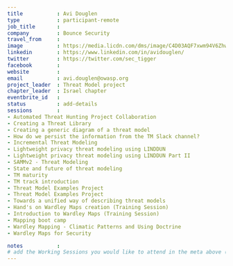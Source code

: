 ```yaml
---
title           : Avi Douglen
type            : participant-remote
job_title       : 
company         : Bounce Security
travel_from     :
image           : https://media.licdn.com/dms/image/C4D03AQF7xwm94V6Zhw/profile-displayphoto-shrink_200_200/0?e=1565222400&v=beta&t=u0Ho5FcXp53BjOyWcLW1QINitCVU9HgGZCrEok1xZOU
linkedin        : https://www.linkedin.com/in/avidouglen/
twitter         : https://twitter.com/sec_tigger
facebook        :
website         :
email           : avi.douglen@owasp.org
project_leader  : Threat Model project
chapter_leader  : Israel chapter
eventbrite_id   : 
status          : add-details
sessions        :
- Automated Threat Hunting Project Collaboration
- Creating a Threat Library
- Creating a generic diagram of a threat model
- How do we persist the information from the TM Slack channel?
- Incremental Threat Modeling
- Lightweight privacy threat modeling using LINDDUN
- Lightweight privacy threat modeling using LINDDUN Part II
- SAMMv2 - Threat Modeling
- State and future of threat modeling
- TM maturity
- TM track introduction
- Threat Model Examples Project
- Threat Model Examples Project
- Towards a unified way of describing threat models
- Hand's on Wardley Maps creation (Training Session)
- Introduction to Wardley Maps (Training Session)
- Mapping boot camp
- Wardley Mapping - Climatic Patterns and Using Doctrine
- Wardley Maps for Security

notes           : 
# add the Working Sessions you would like to attend in the meta above (use the session's title) e.g. sessions (one per line): -Security Playbooks Diagrams -Hackathon Daily Sessions
---
```


<!-- put more details about participant here -->
